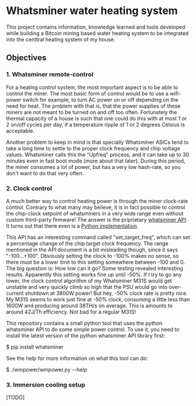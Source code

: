 
# Whatsminer water heating system

This project contains information, knowledge learned and tools developed while
building a Bitcoin mining based water heating system to be integrated into the
centtral heating system of my house.

## Objectives

### 1. Whatsminer remote-control

For a heating control system, the most important aspect is to be able to
control the miner. The most basic form of control would be to use a wifi-
power switch for example, to turn AC power on or off depending on the need
for heat. The problem with that is, that the power supplies of these miners
are not meant to be turned on and off too often. Fortunately the thermal
capacity of a house is such that one could do this with at most 1 or 2 on/off
cycles per day, if a temperature ripple of 1 or 2 degrees Celsius is
acceptable.

Another problem to keep in mind is that specially Whatsminer ASICs tend to take
a long time to settle to the proper clock frequency and chip voltage values.
Whatsminer calls this the "Upfreq" process, and it can take up to 30 minutes
even in fast boot mode (more about that later). During this period, the miner
consumes a lot of power, but has a very low hash-rate, so you don't want to do
that very often.

### 2. Clock control

A much better way to control heating power is through the miner clock-rate
control. Contrary to what many may believe, it is in fact possible to control
the chip-clock setpoint of whatsminers in a very wide range even without custom
third-party firmware!
The answer is the priprietary [whatsminer API](https://aws-microbt-com-bucket.s3.us-west-2.amazonaws.com/WhatsminerAPI%20V2.0.4.pdf).
It turns out that there even is a [Python implementation](https://github.com/satoshi-anonymoto/whatsminer-api).

This API has an interesting command called "set_target_freq", which can set a
percentage change of the chip target clock frequency. The range mentioned in the
API document is a bit misleading though, since it says "-100...+100". Obviously
setting the clock to -100% makes no sense, so there must be a lower limit to
this setting somewhere between -100 and 0. The big question is: How low can it
go? Some testing revealed interesting results. Apparently this setting works
fine up until -50%. If I try to go any lower, the clock control algorithm of my
Whatsminer M31S would get unstable and very quickly climb so high that the PSU
would go into over-current shutdown at 3800W power! But hey, -50% clock rate is
pretty nice. My M31S seems to work just fine at -50% clock, consuming a little
less than 1600W and producing around 38TH/s on average. This is amounts to
around 42J/Th efficiency. Not bad for a regular M31S!

This repository contains a small python tool that uses the python whatsminer API
to do some simple power control. To use it, you need to install the latest
version of the python whatsminer API library first:

 $ pip install whatsminer

See the help for more information on what this tool can do:

 $ ./wmpower/wmpower.py --help

### 3. Immersion cooling setup

[TODO]
